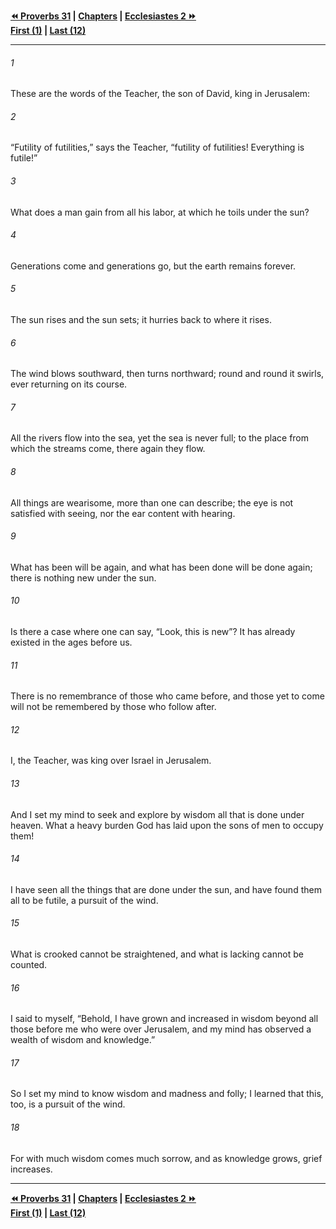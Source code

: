   
**[⏪ Proverbs 31](../44.20%20Proverbs/Proverbs%2031.md) | [Chapters](./_index.md) | [Ecclesiastes 2 ⏩](./Ecclesiastes%202.md)**  
**[First (1)](Ecclesiastes%201.md) | [Last (12)](./Ecclesiastes%2012.md)**  
  
---  
  
###### 1  
These are the words of the Teacher, the son of David, king in Jerusalem:  
  
###### 2  
“Futility of futilities,” says the Teacher, “futility of futilities! Everything is futile!”  
  
###### 3  
What does a man gain from all his labor, at which he toils under the sun?  
  
###### 4  
Generations come and generations go, but the earth remains forever.  
  
###### 5  
The sun rises and the sun sets; it hurries back to where it rises.  
  
###### 6  
The wind blows southward, then turns northward; round and round it swirls, ever returning on its course.  
  
###### 7  
All the rivers flow into the sea, yet the sea is never full; to the place from which the streams come, there again they flow.  
  
###### 8  
All things are wearisome, more than one can describe; the eye is not satisfied with seeing, nor the ear content with hearing.  
  
###### 9  
What has been will be again, and what has been done will be done again; there is nothing new under the sun.  
  
###### 10  
Is there a case where one can say, “Look, this is new”? It has already existed in the ages before us.  
  
###### 11  
There is no remembrance of those who came before, and those yet to come will not be remembered by those who follow after.  
  
###### 12  
I, the Teacher, was king over Israel in Jerusalem.  
  
###### 13  
And I set my mind to seek and explore by wisdom all that is done under heaven. What a heavy burden God has laid upon the sons of men to occupy them!  
  
###### 14  
I have seen all the things that are done under the sun, and have found them all to be futile, a pursuit of the wind.  
  
###### 15  
What is crooked cannot be straightened, and what is lacking cannot be counted.  
  
###### 16  
I said to myself, “Behold, I have grown and increased in wisdom beyond all those before me who were over Jerusalem, and my mind has observed a wealth of wisdom and knowledge.”  
  
###### 17  
So I set my mind to know wisdom and madness and folly; I learned that this, too, is a pursuit of the wind.  
  
###### 18  
For with much wisdom comes much sorrow, and as knowledge grows, grief increases.  
  
  
---  
  
**[⏪ Proverbs 31](../44.20%20Proverbs/Proverbs%2031.md) | [Chapters](./_index.md) | [Ecclesiastes 2 ⏩](./Ecclesiastes%202.md)**  
**[First (1)](Ecclesiastes%201.md) | [Last (12)](./Ecclesiastes%2012.md)**  
  
